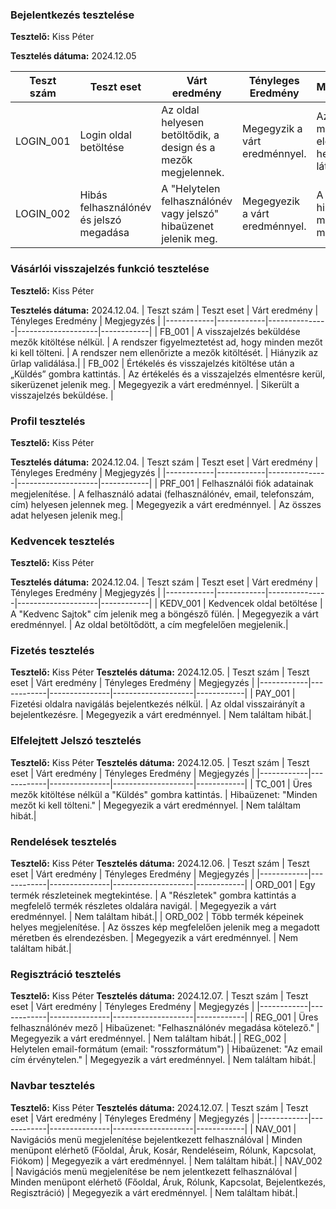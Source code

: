 ### Bejelentkezés tesztelése

**Tesztelő:** Kiss Péter

**Tesztelés dátuma:** 2024.12.05


| Teszt szám | Teszt eset | Várt eredmény | Tényleges Eredmény | Megjegyzés |
|------------|------------|---------------|--------------------|------------|
| LOGIN_001 | Login oldal betöltése | Az oldal helyesen betöltődik, a design és a mezők megjelennek. | Megegyzik a várt eredménnyel. | Az oldal minden elem helyesen látható. |
| LOGIN_002 | Hibás felhasználónév és jelszó megadása | A "Helytelen felhasználónév vagy jelszó" hibaüzenet jelenik meg. | Megegyezik a várt eredménnyel. | A hibaüzenet megfelelően megjelenik. |



### Vásárlói visszajelzés funkció tesztelése
**Tesztelő:** Kiss Péter

**Tesztelés dátuma:** 2024.12.04.
 | Teszt szám | Teszt eset | Várt eredmény | Tényleges Eredmény | Megjegyzés |
|------------|------------|---------------|--------------------|------------|
| FB_001 | A visszajelzés beküldése mezők kitöltése nélkül. | A rendszer figyelmeztetést ad, hogy minden mezőt ki kell tölteni. | A rendszer nem ellenőrizte a mezők kitöltését. | Hiányzik az űrlap validálása.|
| FB_002 | Értékelés és visszajelzés kitöltése után a „Küldés” gombra kattintás. | Az értékelés és a visszajelzés elmentésre kerül, sikerüzenet jelenik meg. | Megegyezik a várt eredménnyel. | Sikerült a visszajelzés beküldése. |


### Profil tesztelés
**Tesztelő:** Kiss Péter

**Tesztelés dátuma:** 2024.12.04.
 | Teszt szám | Teszt eset | Várt eredmény | Tényleges Eredmény | Megjegyzés |
|------------|------------|---------------|--------------------|------------|
| PRF_001 | Felhasználói fiók adatainak megjelenítése. | A felhasználó adatai (felhasználónév, email, telefonszám, cím) helyesen jelennek meg. | Megegyezik a várt eredménnyel. | Az összes adat helyesen jelenik meg.|


### Kedvencek tesztelés
**Tesztelő:** Kiss Péter

**Tesztelés dátuma:** 2024.12.04.
 | Teszt szám | Teszt eset | Várt eredmény | Tényleges Eredmény | Megjegyzés |
|------------|------------|---------------|--------------------|------------|
| KEDV_001 | Kedvencek oldal betöltése | A "Kedvenc Sajtok" cím jelenik meg a böngésző fülén. | Megegyezik a várt eredménnyel. | Az oldal betöltődött, a cím megfelelően megjelenik.|

### Fizetés tesztelés
**Tesztelő:** Kiss Péter
**Tesztelés dátuma:** 2024.12.05.
 | Teszt szám | Teszt eset | Várt eredmény | Tényleges Eredmény | Megjegyzés |
|------------|------------|---------------|--------------------|------------|
| PAY_001 | Fizetési oldalra navigálás bejelentkezés nélkül. | Az oldal visszairányít a bejelentkezésre. | Megegyezik a várt eredménnyel. | Nem találtam hibát.|

### Elfelejtett Jelszó  tesztelés
**Tesztelő:** Kiss Péter
**Tesztelés dátuma:** 2024.12.05.
 | Teszt szám | Teszt eset | Várt eredmény | Tényleges Eredmény | Megjegyzés |
|------------|------------|---------------|--------------------|------------|
| TC_001 | Üres mezők kitöltése nélkül a "Küldés" gombra kattintás. | Hibaüzenet: "Minden mezőt ki kell tölteni." | Megegyezik a várt eredménnyel. | Nem találtam hibát.|


### Rendelések  tesztelés
**Tesztelő:** Kiss Péter
**Tesztelés dátuma:** 2024.12.06.
 | Teszt szám | Teszt eset | Várt eredmény | Tényleges Eredmény | Megjegyzés |
|------------|------------|---------------|--------------------|------------|
| ORD_001 | Egy termék részleteinek megtekintése. | A "Részletek" gombra kattintás a megfelelő termék részletes oldalára navigál. | Megegyezik a várt eredménnyel. | Nem találtam hibát.|
| ORD_002 | Több termék képeinek helyes megjelenítése. | Az összes kép megfelelően jelenik meg a megadott méretben és elrendezésben. | Megegyezik a várt eredménnyel. | Nem találtam hibát.|


### Regisztráció tesztelés
**Tesztelő:** Kiss Péter
**Tesztelés dátuma:** 2024.12.07.
 | Teszt szám | Teszt eset | Várt eredmény | Tényleges Eredmény | Megjegyzés |
|------------|------------|---------------|--------------------|------------|
| REG_001 | Üres felhasználónév mező | Hibaüzenet: "Felhasználónév megadása kötelező." | Megegyezik a várt eredménnyel. | Nem találtam hibát.|
| REG_002 | Helytelen email-formátum (email: "rosszformátum") | Hibaüzenet: "Az email cím érvénytelen." | Megegyezik a várt eredménnyel. | Nem találtam hibát.|


### Navbar tesztelés
**Tesztelő:** Kiss Péter
**Tesztelés dátuma:** 2024.12.07.
 | Teszt szám | Teszt eset | Várt eredmény | Tényleges Eredmény | Megjegyzés |
|------------|------------|---------------|--------------------|------------|
| NAV_001 | Navigációs menü megjelenítése bejelentkezett felhasználóval | Minden menüpont elérhető (Főoldal, Áruk, Kosár, Rendeléseim, Rólunk, Kapcsolat, Fiókom) | Megegyezik a várt eredménnyel. | Nem találtam hibát.|
| NAV_002 | Navigációs menü megjelenítése be nem jelentkezett felhasználóval | Minden menüpont elérhető (Főoldal, Áruk, Rólunk, Kapcsolat, Bejelentkezés, Regisztráció) | Megegyezik a várt eredménnyel. | Nem találtam hibát.|

